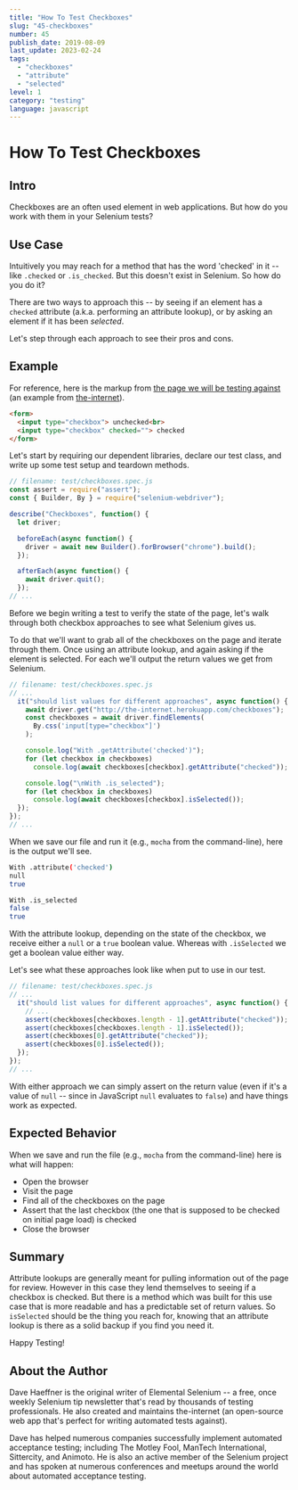 ```yaml
---
title: "How To Test Checkboxes"
slug: "45-checkboxes"
number: 45
publish_date: 2019-08-09
last_update: 2023-02-24
tags:
  - "checkboxes"
  - "attribute"
  - "selected"
level: 1
category: "testing"
language: javascript
---
```


# How To Test Checkboxes

## Intro

Checkboxes are an often used element in web applications. But how do you work with them in your Selenium tests? 

## Use Case

Intuitively you may reach for a method that has the word 'checked' in it -- like `.checked` or `.is_checked`. But this doesn't exist in Selenium. So how do you do it?

There are two ways to approach this -- by seeing if an element has a `checked` attribute (a.k.a. performing an attribute lookup), or by asking an element if it has been _selected_.

Let's step through each approach to see their pros and cons.

## Example

For reference, here is the markup from [the page we will be testing against](http://the-internet.herokuapp.com/checkboxes) (an example from [the-internet](https://github.com/tourdedave/the-internet)).

```html
<form>
  <input type="checkbox"> unchecked<br>
  <input type="checkbox" checked=""> checked
</form>
```

Let's start by requiring our dependent libraries, declare our test class, and write up some test setup and teardown methods.

```javascript
// filename: test/checkboxes.spec.js
const assert = require("assert");
const { Builder, By } = require("selenium-webdriver");

describe("Checkboxes", function() {
  let driver;

  beforeEach(async function() {
    driver = await new Builder().forBrowser("chrome").build();
  });

  afterEach(async function() {
    await driver.quit();
  });
// ...
```

Before we begin writing a test to verify the state of the page, let's walk through both checkbox approaches to see what Selenium gives us.

To do that we'll want to grab all of the checkboxes on the page and iterate through them. Once using an attribute lookup, and again asking if the element is selected. For each we'll output the return values we get from Selenium.

```javascript
// filename: test/checkboxes.spec.js
// ...
  it("should list values for different approaches", async function() {
    await driver.get("http://the-internet.herokuapp.com/checkboxes");
    const checkboxes = await driver.findElements(
      By.css('input[type="checkbox"]')
    );

    console.log("With .getAttribute('checked')");
    for (let checkbox in checkboxes)
      console.log(await checkboxes[checkbox].getAttribute("checked"));

    console.log("\nWith .is_selected");
    for (let checkbox in checkboxes)
      console.log(await checkboxes[checkbox].isSelected());
  });
});
// ...
```

When we save our file and run it (e.g., `mocha` from the command-line), here is the output we'll see.

```sh
With .attribute('checked')
null
true

With .is_selected
false
true
```

With the attribute lookup, depending on the state of the checkbox, we receive either a `null` or a `true` boolean value. Whereas with `.isSelected` we get a boolean value either way.

Let's see what these approaches look like when put to use in our test.

```javascript
// filename: test/checkboxes.spec.js
// ...
  it("should list values for different approaches", async function() {
    // ...
    assert(checkboxes[checkboxes.length - 1].getAttribute("checked"));
    assert(checkboxes[checkboxes.length - 1].isSelected());
    assert(checkboxes[0].getAttribute("checked"));
    assert(checkboxes[0].isSelected());
  });
});
// ...
```

With either approach we can simply assert on the return value (even if it's a value of `null` -- since in JavaScript `null` evaluates to `false`) and have things work as expected.

## Expected Behavior

When we save and run the file (e.g., `mocha` from the command-line) here is what will happen:

+ Open the browser
+ Visit the page
+ Find all of the checkboxes on the page
+ Assert that the last checkbox (the one that is supposed to be checked on initial page load) is checked
+ Close the browser

## Summary

Attribute lookups are generally meant for pulling information out of the page for review. However in this case they lend themselves to seeing if a checkbox is checked. But there is a method which was built for this use case that is more readable and has a predictable set of return values. So `isSelected` should be the thing you reach for, knowing that an attribute lookup is there as a solid backup if you find you need it.

Happy Testing!

## About the Author

Dave Haeffner is the original writer of Elemental Selenium -- a free, once weekly Selenium tip newsletter that's read by thousands of testing professionals. He also created and maintains the-internet (an open-source web app that's perfect for writing automated tests against).

Dave has helped numerous companies successfully implement automated acceptance testing; including The Motley Fool, ManTech International, Sittercity, and Animoto. He is also an active member of the Selenium project and has spoken at numerous conferences and meetups around the world about automated acceptance testing.
